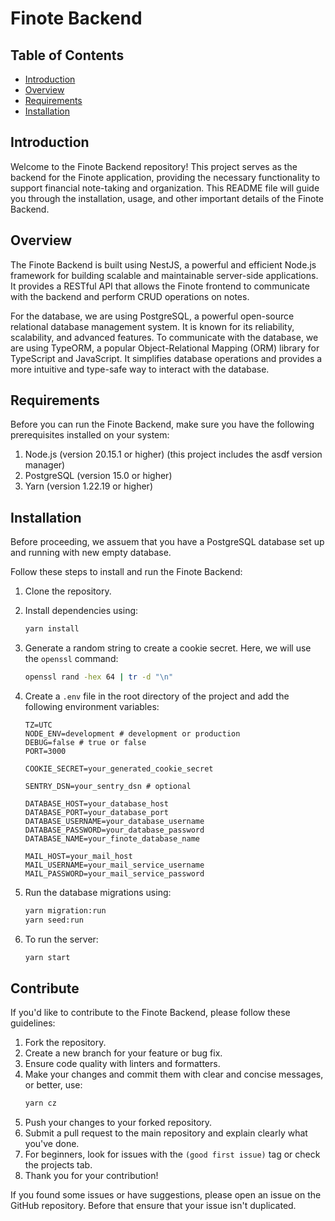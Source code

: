 # Finote Backend

## Table of Contents

- [Introduction](#introduction)
- [Overview](#overview)
- [Requirements](#requirements)
- [Installation](#installation)

## Introduction

Welcome to the Finote Backend repository! This project serves as the backend for the Finote application, providing the necessary functionality to support financial note-taking and organization. This README file will guide you through the installation, usage, and other important details of the Finote Backend.

## Overview

The Finote Backend is built using NestJS, a powerful and efficient Node.js framework for building scalable and maintainable server-side applications. It provides a RESTful API that allows the Finote frontend to communicate with the backend and perform CRUD operations on notes.

For the database, we are using PostgreSQL, a powerful open-source relational database management system. It is known for its reliability, scalability, and advanced features. To communicate with the database, we are using TypeORM, a popular Object-Relational Mapping (ORM) library for TypeScript and JavaScript. It simplifies database operations and provides a more intuitive and type-safe way to interact with the database.

## Requirements

Before you can run the Finote Backend, make sure you have the following prerequisites installed on your system:

1. Node.js (version 20.15.1 or higher) (this project includes the asdf version manager)
2. PostgreSQL (version 15.0 or higher)
3. Yarn (version 1.22.19 or higher)

## Installation

Before proceeding, we assuem that you have a PostgreSQL database set up and running with new empty database.

Follow these steps to install and run the Finote Backend:

1. Clone the repository.
2. Install dependencies using:
   ```bash
   yarn install
   ```
3. Generate a random string to create a cookie secret. Here, we will use the `openssl` command:

   ```bash
   openssl rand -hex 64 | tr -d "\n"
   ```

4. Create a `.env` file in the root directory of the project and add the following environment variables:

   ```env
   TZ=UTC
   NODE_ENV=development # development or production
   DEBUG=false # true or false
   PORT=3000

   COOKIE_SECRET=your_generated_cookie_secret

   SENTRY_DSN=your_sentry_dsn # optional

   DATABASE_HOST=your_database_host
   DATABASE_PORT=your_database_port
   DATABASE_USERNAME=your_database_username
   DATABASE_PASSWORD=your_database_password
   DATABASE_NAME=your_finote_database_name

   MAIL_HOST=your_mail_host
   MAIL_USERNAME=your_mail_service_username
   MAIL_PASSWORD=your_mail_service_password
   ```

5. Run the database migrations using:

   ```bash
   yarn migration:run
   yarn seed:run
   ```

6. To run the server:

   ```bash
   yarn start
   ```

## Contribute

If you'd like to contribute to the Finote Backend, please follow these guidelines:

1. Fork the repository.
2. Create a new branch for your feature or bug fix.
3. Ensure code quality with linters and formatters.
4. Make your changes and commit them with clear and concise messages, or better, use:
   ```bash
   yarn cz
   ```
5. Push your changes to your forked repository.
6. Submit a pull request to the main repository and explain clearly what you've done.
7. For beginners, look for issues with the `(good first issue)` tag or check the projects tab.
8. Thank you for your contribution!

If you found some issues or have suggestions, please open an issue on the GitHub repository. Before that ensure that your issue isn't duplicated.
